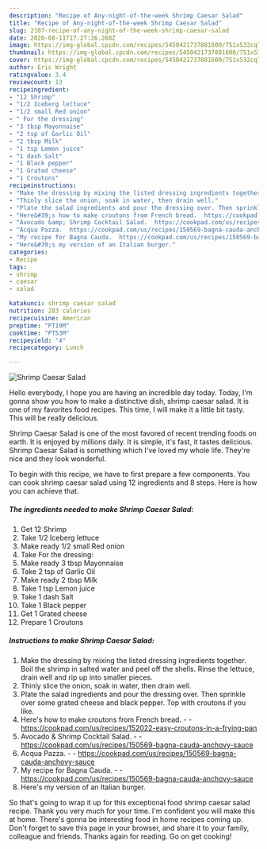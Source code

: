 ```yaml
---
description: "Recipe of Any-night-of-the-week Shrimp Caesar Salad"
title: "Recipe of Any-night-of-the-week Shrimp Caesar Salad"
slug: 2107-recipe-of-any-night-of-the-week-shrimp-caesar-salad
date: 2020-08-11T17:27:26.268Z
image: https://img-global.cpcdn.com/recipes/5450421737881600/751x532cq70/shrimp-caesar-salad-recipe-main-photo.jpg
thumbnail: https://img-global.cpcdn.com/recipes/5450421737881600/751x532cq70/shrimp-caesar-salad-recipe-main-photo.jpg
cover: https://img-global.cpcdn.com/recipes/5450421737881600/751x532cq70/shrimp-caesar-salad-recipe-main-photo.jpg
author: Eric Wright
ratingvalue: 3.4
reviewcount: 13
recipeingredient:
- "12 Shrimp"
- "1/2 Iceberg lettuce"
- "1/2 small Red onion"
- " For the dressing"
- "3 tbsp Mayonnaise"
- "2 tsp of Garlic Oil"
- "2 tbsp Milk"
- "1 tsp Lemon juice"
- "1 dash Salt"
- "1 Black pepper"
- "1 Grated cheese"
- "1 Croutons"
recipeinstructions:
- "Make the dressing by mixing the listed dressing ingredients together. Boil the shrimp in salted water and peel off the shells. Rinse the lettuce, drain well and rip up into smaller pieces."
- "Thinly slice the onion, soak in water, then drain well."
- "Plate the salad ingredients and pour the dressing over. Then sprinkle over some grated cheese and black pepper. Top with croutons if you like."
- "Here&#39;s how to make croutons from French bread.  https://cookpad.com/us/recipes/152022-easy-croutons-in-a-frying-pan"
- "Avocado &amp; Shrimp Cocktail Salad.  https://cookpad.com/us/recipes/150569-bagna-cauda-anchovy-sauce"
- "Acqua Pazza.  https://cookpad.com/us/recipes/150569-bagna-cauda-anchovy-sauce"
- "My recipe for Bagna Cauda.  https://cookpad.com/us/recipes/150569-bagna-cauda-anchovy-sauce"
- "Here&#39;s my version of an Italian burger."
categories:
- Recipe
tags:
- shrimp
- caesar
- salad

katakunci: shrimp caesar salad 
nutrition: 283 calories
recipecuisine: American
preptime: "PT19M"
cooktime: "PT53M"
recipeyield: "4"
recipecategory: Lunch

---
```



![Shrimp Caesar Salad](https://img-global.cpcdn.com/recipes/5450421737881600/751x532cq70/shrimp-caesar-salad-recipe-main-photo.jpg)

Hello everybody, I hope you are having an incredible day today. Today, I'm gonna show you how to make a distinctive dish, shrimp caesar salad. It is one of my favorites food recipes. This time, I will make it a little bit tasty. This will be really delicious.



Shrimp Caesar Salad is one of the most favored of recent trending foods on earth. It is enjoyed by millions daily. It is simple, it's fast, it tastes delicious. Shrimp Caesar Salad is something which I've loved my whole life. They're nice and they look wonderful.


To begin with this recipe, we have to first prepare a few components. You can cook shrimp caesar salad using 12 ingredients and 8 steps. Here is how you can achieve that.

<!--inarticleads1-->

##### The ingredients needed to make Shrimp Caesar Salad:

1. Get 12 Shrimp
1. Take 1/2 Iceberg lettuce
1. Make ready 1/2 small Red onion
1. Take  For the dressing:
1. Make ready 3 tbsp Mayonnaise
1. Take 2 tsp of Garlic Oil
1. Make ready 2 tbsp Milk
1. Take 1 tsp Lemon juice
1. Take 1 dash Salt
1. Take 1 Black pepper
1. Get 1 Grated cheese
1. Prepare 1 Croutons




<!--inarticleads2-->

##### Instructions to make Shrimp Caesar Salad:

1. Make the dressing by mixing the listed dressing ingredients together. Boil the shrimp in salted water and peel off the shells. Rinse the lettuce, drain well and rip up into smaller pieces.
1. Thinly slice the onion, soak in water, then drain well.
1. Plate the salad ingredients and pour the dressing over. Then sprinkle over some grated cheese and black pepper. Top with croutons if you like.
1. Here&#39;s how to make croutons from French bread. -  - https://cookpad.com/us/recipes/152022-easy-croutons-in-a-frying-pan
1. Avocado &amp; Shrimp Cocktail Salad. -  - https://cookpad.com/us/recipes/150569-bagna-cauda-anchovy-sauce
1. Acqua Pazza. -  - https://cookpad.com/us/recipes/150569-bagna-cauda-anchovy-sauce
1. My recipe for Bagna Cauda. -  - https://cookpad.com/us/recipes/150569-bagna-cauda-anchovy-sauce
1. Here&#39;s my version of an Italian burger.




So that's going to wrap it up for this exceptional food shrimp caesar salad recipe. Thank you very much for your time. I'm confident you will make this at home. There's gonna be interesting food in home recipes coming up. Don't forget to save this page in your browser, and share it to your family, colleague and friends. Thanks again for reading. Go on get cooking!
